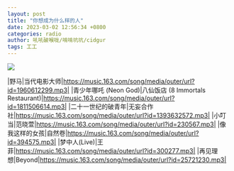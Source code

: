 ```yaml
---
layout: post
title: "你想成为什么样的人"
date: 2023-03-02 12:56:34 +0800
categories: radio
author: 吼吼破喉咙/啃啃坑坑/cidgur
tags: 工工
---
```

![]({{site.baseurl}}/images/cover_20230302.jpg)

|野马|当代电影大师|https://music.163.com/song/media/outer/url?id=1960612299.mp3|
|青少年哪吒 (Neon God)|八仙饭店 (8 Immortals Restaurant)|https://music.163.com/song/media/outer/url?id=1811506614.mp3|
|二十一世纪的破青年|无妄合作社|https://music.163.com/song/media/outer/url?id=1393632572.mp3|
|小叮当|范晓萱|https://music.163.com/song/media/outer/url?id=230567.mp3|
|像我这样的女孩|自然卷|https://music.163.com/song/media/outer/url?id=394575.mp3|
|梦中人(Live)|王菲|https://music.163.com/song/media/outer/url?id=300277.mp3|
|再见理想|Beyond|https://music.163.com/song/media/outer/url?id=25721230.mp3|

